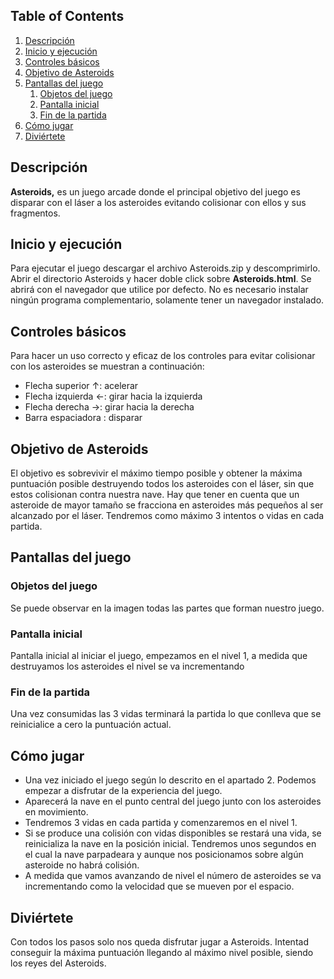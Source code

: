 ## Table of Contents

1. [Descripción](#Descripción)
2. [Inicio y ejecución](#Inicio-y-ejecución)
3. [Controles básicos](#Controles-básicos)
4. [Objetivo de Asteroids](#Objetivo-de-Asteroids)
5. [Pantallas del juego](#Pantallas-del-juego)
   1. [Objetos del juego](#Objetos-del-juego)
   2. [Pantalla inicial](#Pantalla-inicial)
   3. [Fin de la partida](#Fin-de-la-partida)
6. [Cómo jugar](#Cómo-jugar)
7. [Diviértete](#Diviértete)


## Descripción	
**Asteroids,** es un juego arcade donde el principal objetivo del juego es disparar con el láser a los asteroides evitando colisionar con ellos y sus fragmentos.


## Inicio y ejecución
Para ejecutar el juego descargar el archivo Asteroids.zip y descomprimirlo. Abrir el directorio Asteroids y hacer doble click sobre **Asteroids.html**. Se abrirá con el navegador que utilice por defecto. No es necesario instalar ningún programa complementario, solamente tener un navegador instalado. 


## Controles básicos
Para hacer un uso correcto y eficaz de los controles para evitar colisionar con los asteroides se muestran a continuación: 

* Flecha superior      ↑: acelerar
* Flecha izquierda ←: girar hacia la izquierda
* Flecha derecha   →: girar hacia la derecha
* Barra espaciadora  : disparar


## Objetivo de Asteroids
El objetivo es sobrevivir el máximo tiempo posible y obtener la máxima puntuación posible destruyendo todos los asteroides con el láser, sin que estos colisionan contra nuestra nave. 
Hay que tener en cuenta que un asteroide de mayor tamaño se fracciona en asteroides más pequeños al ser alcanzado por el láser.
Tendremos como máximo 3 intentos o vidas en cada partida.


## Pantallas del juego

### Objetos del juego
Se puede observar en la imagen todas las partes que forman nuestro juego.

### Pantalla inicial
Pantalla inicial al iniciar el juego, empezamos en el nivel 1, a medida que destruyamos los asteroides el nivel se va incrementando

### Fin de la partida
Una vez consumidas las 3 vidas terminará la partida lo que conlleva que se reinicialice a cero la puntuación actual.


## Cómo jugar
* Una vez iniciado el juego según lo descrito en el apartado 2. Podemos empezar a disfrutar de la experiencia del juego.
* Aparecerá la nave en el punto central del juego junto con los asteroides en movimiento.
* Tendremos 3 vidas en cada partida y comenzaremos en el nivel 1.
* Si se produce una colisión con vidas disponibles se restará una vida,  se reinicializa la nave en la posición inicial. Tendremos unos segundos en el cual la nave parpadeara y aunque nos posicionamos sobre algún asteroide no habrá colisión.
* A medida que vamos avanzando de nivel el  número de asteroides se va incrementando como la velocidad que se mueven por el espacio.


## Diviértete
Con todos los pasos solo nos queda disfrutar jugar a Asteroids. Intentad conseguir la máxima puntuación llegando al máximo nivel posible, siendo los reyes del Asteroids. 

